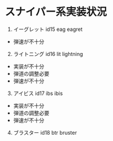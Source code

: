 # スナイパー系実装状況
1. イーグレット
id15 eag eagret
- 弾速が不十分
2. ライトニング
id16 lit lightning
- 実装が不十分
- 弾道の調整必要
- 弾速が不十分
3. アイビス
id17 ibs ibis
- 実装が不十分
- 弾道の調整必要
- 弾速が不十分
4. ブラスター
id18 btr bruster